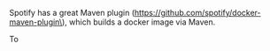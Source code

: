 Spotify has a great Maven plugin \(https://github.com/spotify/docker-maven-plugin\), which builds a docker image via Maven.

To 

 




